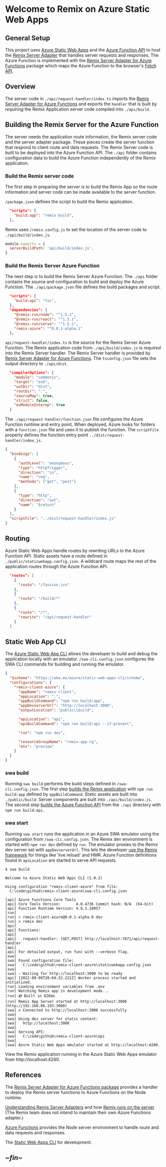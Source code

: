 # Welcome to Remix on Azure Static Web Apps

## General Setup

This project uses
[Azure Static Web Apps](https://docs.microsoft.com/en-us/azure/static-web-apps/)
and the
[Azure Function API](https://docs.microsoft.com/en-us/azure/static-web-apps/apis-functions)
to host the
[Remix Server Adapter](https://remix.run/docs/en/v1/other-api/adapter) that
handles server requests and responses. The Azure Function is implemented with
the
[Remix Server Adapter for Azure Functions](https://www.npmjs.com/package/remix-azure)
package which maps the Azure Function to the browser's
[Fetch API](https://developer.mozilla.org/en-US/docs/Web/API/Fetch_API).

## Overview

The server code in `./api/request-handler/index.ts` imports the
[Remix Server Adapter for Azure Functions](https://www.npmjs.com/package/remix-azure)
and exports the `handler` that is built by _requiring_ the Remix Application
server code compiled into `./api/build`.

## Building the Remix Server for the Azure Function

The server needs the application route information, the Remix server code and
the server adapter package. These pieces create the server function that respond
to client route and data requests. The Remix Server code is built to be deployed
into the Azure Function API. The `./api` folder contains configuration data to
build the Azure Function independently of the Remix application.

### Build the Remix server code

The first step in preparing the server is to build the Remix App so the route
information and server code can be made available to the server function.

`/package.json` defines the script to build the Remix application.

```json
  "scripts": {
    "build:app": "remix build",
  },
```

Remix uses `/remix.config.js` to set the location of the server code to
`./api/build/index.js`.

```js
module.exports = {
  serverBuildPath: 'api/build/index.js',
}
```

### Build the Remix Server Azure Function

The next step is to build the Remix Server Azure Function. The `./api` folder
contains the source and configuration to build and deploy the Azure Function.
The `./api/package.json` file defines the build packages and script.

```json
  "scripts": {
    "build:api": "tsc",
  },
  "dependencies": {
    "@remix-run/node": "^1.5.1",
    "@remix-run/react": "^1.5.1",
    "@remix-run/serve": "^1.5.1",
    "remix-azure": "^0.0.1-alpha.1"
  },
```

`api/request-handler/index.ts` is the source for the Remix Server Azure
Function. The Remix application code from `./api/build/index.js` is _required_
into the Remix Server handler. The Remix Server handler is provided by
[Remix Server Adapter for Azure Functions](https://www.npmjs.com/package/remix-azure).
The `tsconfig.json` file sets the output directory to `./api/dist`.

```json
  "compilerOptions": {
    "module": "commonjs",
    "target": "es6",
    "outDir": "dist",
    "rootDir": ".",
    "sourceMap": true,
    "strict": false,
    "esModuleInterop": true
  }

```

The `./api/request-handler/function.json` file configures the Azure Function
runtime and entry point, When deployed, Azure looks for folders with a
`function.json` file and uses it to publish the function. The `scriptFile`
property defines the function entry point `../dist/request-handler/index.js`.

```json
{
  "bindings": [
    {
      "authLevel": "anonymous",
      "type": "httpTrigger",
      "direction": "in",
      "name": "req",
      "methods": ["get", "post"]
    },
    {
      "type": "http",
      "direction": "out",
      "name": "$return"
    }
  ],
  "scriptFile": "../dist/request-handler/index.js"
}
```

## Routing

Azure Static Web Apps handle routes by rewriting URLs to the Azure Function API.
Static assets have a route defined in `./public/staticwebapp.config.json`. A
wildcard route maps the rest of the application routes through the Azure
Function API.

```json
  "routes": [
    {
      "route": "/favicon.ico"
    },
    {
      "route": "/build/*"
    },
    {
      "route": "/*",
      "rewrite": "/api/request-handler"
    }
  ]
```

## Static Web App CLI

The [Azure Static Web App CLI](https://azure.github.io/static-web-apps-cli/)
allows the developer to build and debug the application locally with an
emulator. `/swa-cli.config.json` configures the SWA CLI commands for building
and running the emulator.

```json
{
  "$schema": "https://aka.ms/azure/static-web-apps-cli/schema",
  "configurations": {
    "remix-client-azure": {
      "appName": "remix-client",
      "appLocation": ".",
      "appBuildCommand": "npm run build:app",
      "appDevserverUrl": "http://localhost:3000",
      "outputLocation": "public\\build",

      "apiLocation": "api",
      "apiBuildCommand": "npm run build:api --if-present",

      "run": "npm run dev",

      "resourceGroupName": "remix-app-rg",
      "env": "preview"
    }
  }
}
```

### swa build

Running `swa build` performs the build steps defined in `/swa-cli.config.json`.
The first step [builds the Remix application](#build-the-remix-server-code) with
`npm run build:app` defined by `appBuildCommand`. Static assets are built into
`./public/build`. Server components are built into `./api/build/index.js`. The
second step
[builds the Azure Function API](#build-the-remix-server-azure-function) from the
`./api` directory with `npm run build:api`.

### swa start

Running `swa start` runs the application in an Azure SWA emulator using the
configuration from `/swa-cli.config.json`. The Remix dev environment is started
with `npm run dev` defined by `run`. The emulator proxies to the Remix dev
server set with `appDevserverUrl`. This lets the developer
[use the Remix framework](https://azure.github.io/static-web-apps-cli/docs/cli/swa-start#serve-from-a-dev-server)
for things like 'live reload' and HMR. Azure Function definitions found in
`apiLocation` are started to serve API requests.

```console
$ swa build

Welcome to Azure Static Web Apps CLI (1.0.2)

Using configuration "remix-client-azure" from file:
  C:\code\github\remix-client-azure\swa-cli.config.json

[api] Azure Functions Core Tools
[api] Core Tools Version:       4.0.4736 Commit hash: N/A  (64-bit)
[api] Function Runtime Version: 4.8.1.18957
[run]
[run] > remix-client-azure@0.0.1-alpha.0 dev
[run] > remix dev
[api]
[api] Functions:
[api]
[api]   request-handler: [GET,POST] http://localhost:7071/api/request-handler
[api]
[api] For detailed output, run func with --verbose flag.
[swa]
[swa] Found configuration file:
[swa]   C:\code\github\remix-client-azure\staticwebapp.config.json
[swa]
[swa] - Waiting for http://localhost:3000 to be ready
[api] [2022-09-09T20:04:32.221Z] Worker process started and initialized.
[run] Loading environment variables from .env
[run] Watching Remix app in development mode...
[run] 💿 Built in 626ms
[run] Remix App Server started at http://localhost:3000 (http://192.168.86.193:3000)
[swa] ✔ Connected to http://localhost:3000 successfully
[swa]
[swa] Using dev server for static content:
[swa]   http://localhost:3000
[swa]
[swa] Serving API:
[swa]   C:\code\github\remix-client-azure\api
[swa]
[swa] Azure Static Web Apps emulator started at http://localhost:4280.
```

View the Remix application running in the Azure Static Web Apps emulator from
http://localhost:4280.

## References

The
[Remix Server Adapter for Azure Functions package](https://www.npmjs.com/package/remix-azure)
provides a handler to deploy the Remix server functions to Azure Functions on
the Node runtime.

[Understanding Remix Server Adapters](https://remix.run/docs/en/v1/other-api/adapter)
and how
[Remix runs on the server](https://remix.run/docs/en/v1/pages/technical-explanation#http-handler-and-adapters)
(The Remix team does not intend to maintain their own Azure Functions adapter.)

[Azure Functions](https://docs.microsoft.com/en-us/azure/azure-functions/functions-reference-node)
provides the Node server environment to handle route and data requests and
responses.

The [Static Web Apps CLI](https://azure.github.io/static-web-apps-cli/) for
development.

## _~fin~_
